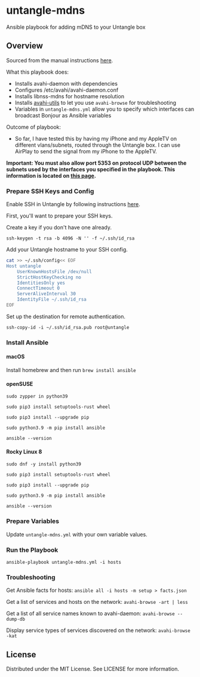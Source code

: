 # untangle-mdns

Ansible playbook for adding mDNS to your Untangle box

## Overview

Sourced from the manual instructions [here](https://forums.untangle.com/hacks/44147-mdns-external.html#post249705).

What this playbook does:

- Installs avahi-daemon with dependencies
- Configures /etc/avahi/avahi-daemon.conf
- Installs libnss-mdns for hostname resolution
- Installs [avahi-utils](https://command-not-found.com/avahi-browse) to let you use `avahi-browse` for troubleshooting
- Variables in `untangle-mdns.yml` allow you to specify which interfaces can broadcast Bonjour as Ansible variables

Outcome of playbook:

- So far, I have tested this by having my iPhone and my AppleTV on different vlans/subnets, routed through the Untangle box. I can use AirPlay to send the signal from my iPhone to the AppleTV.

**Important: You must also allow port 5353 on protocol UDP between the subnets used by the interfaces you specified in the playbook. This information is located on [this page](https://wiki.debian.org/Avahi).**

### Prepare SSH Keys and Config

Enable SSH in Untangle by following instructions [here](https://wiki.untangle.com/index.php/Enable_SSH).

First, you'll want to prepare your SSH keys.

Create a key if you don't have one already.

`ssh-keygen -t rsa -b 4096 -N '' -f ~/.ssh/id_rsa`

Add your Untangle hostname to your SSH config.

```sh
cat >> ~/.ssh/config<< EOF
Host untangle
    UserKnownHostsFile /dev/null
    StrictHostKeyChecking no
    IdentitiesOnly yes
    ConnectTimeout 0
    ServerAliveInterval 30
    IdentityFile ~/.ssh/id_rsa
EOF
```

Set up the destination for remote authentication.

`ssh-copy-id -i ~/.ssh/id_rsa.pub root@untangle`

### Install Ansible

#### macOS

Install homebrew and then run `brew install ansible`

#### openSUSE

`sudo zypper in python39`

`sudo pip3 install setuptools-rust wheel`

`sudo pip3 install --upgrade pip`

`sudo python3.9 -m pip install ansible`

`ansible --version`

#### Rocky Linux 8

`sudo dnf -y install python39`

`sudo pip3 install setuptools-rust wheel`

`sudo pip3 install --upgrade pip`

`sudo python3.9 -m pip install ansible`

`ansible --version`

### Prepare Variables

Update `untangle-mdns.yml` with your own variable values.

### Run the Playbook

`ansible-playbook untangle-mdns.yml -i hosts`

### Troubleshooting

Get Ansible facts for hosts: `ansible all -i hosts -m setup > facts.json`

Get a list of services and hosts on the network: `avahi-browse -art | less`

Get a list of all service names known to avahi-daemon: `avahi-browse --dump-db`

Display service types of services discovered on the network: `avahi-browse -kat`

## License

Distributed under the MIT License. See LICENSE for more information.
